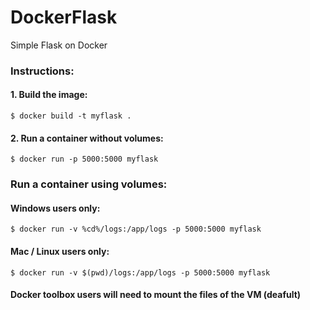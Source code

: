 # DockerFlask
Simple Flask on Docker

### Instructions:  
#### 1. Build the image:  
```$ docker build -t myflask . ```  
#### 2. Run a container without volumes:  
```$ docker run -p 5000:5000 myflask ```  

### Run a container using volumes:  
#### Windows users only:  
```$ docker run -v %cd%/logs:/app/logs -p 5000:5000 myflask ```   
#### Mac / Linux users only:  
```$ docker run -v $(pwd)/logs:/app/logs -p 5000:5000 myflask ```   
#### Docker toolbox users will need to mount the files of the VM (deafult)
